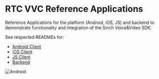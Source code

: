 # RTC VVC Reference Applications

Reference Applications for the platform (Android, iOS, JS) and backend to demonstrate functionality and integration of the Sinch Voice&Video SDK.

See respected READMEs for:
- [Android Client](./android/README.md)
- [iOS Client](./ios/README.md)
- [JS Client](./js/README.md)
- [Backend](./backend/README.md)

![Android](https://github.com/sinch/rtc-reference-applications/actions/workflows/build.yml/badge.svg)